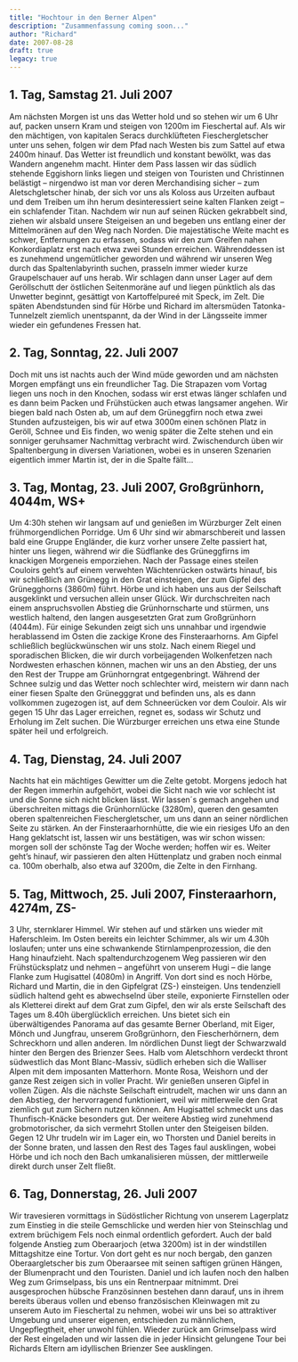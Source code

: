 ```yaml
---
title: "Hochtour in den Berner Alpen"
description: "Zusammenfassung coming soon..."
author: "Richard"
date: 2007-08-28
draft: true
legacy: true
---
```


## 1. Tag, Samstag 21. Juli 2007

Am nächsten Morgen ist uns das Wetter hold und so stehen wir um 6 Uhr auf, packen unsern Kram und steigen von 1200m im Fieschertal auf. Als wir den mächtigen, von kapitalen Seracs durchklüfteten Fieschergletscher unter uns sehen, folgen wir dem Pfad nach Westen bis zum Sattel auf etwa 2400m hinauf. Das Wetter ist freundlich und konstant bewölkt, was das Wandern angenehm macht. Hinter dem Pass lassen wir das südlich stehende Eggishorn links liegen und steigen von Touristen und Christinnen belästigt – nirgendwo ist man vor deren Merchandising sicher – zum Aletschgletscher hinab, der sich vor uns als Koloss aus Urzeiten aufbaut und dem Treiben um ihn herum desinteressiert seine kalten Flanken zeigt – ein schlafender Titan.
Nachdem wir nun auf seinen Rücken gekrabbelt sind, ziehen wir alsbald unsere Steigeisen an und begeben uns entlang einer der Mittelmoränen auf den Weg nach Norden.
Die majestätische Weite macht es schwer, Entfernungen zu erfassen, sodass wir den zum Greifen nahen Konkordiaplatz erst nach etwa zwei Stunden erreichen. Währenddessen ist es zunehmend ungemütlicher geworden und während wir unseren Weg durch das Spaltenlabyrinth suchen, prasseln immer wieder kurze Graupelschauer auf uns herab.
Wir schlagen dann unser Lager auf dem Geröllschutt der östlichen Seitenmoräne auf und liegen pünktlich als das Unwetter beginnt, gesättigt von Kartoffelpureé mit Speck, im Zelt. Die späten Abendstunden sind für Hörbe und Richard im altersmüden Tatonka-Tunnelzelt ziemlich unentspannt, da der Wind in der Längsseite immer wieder ein gefundenes Fressen hat.

## 2. Tag, Sonntag, 22. Juli 2007

Doch mit uns ist nachts auch der Wind müde geworden und am nächsten Morgen empfängt uns ein freundlicher Tag. Die Strapazen vom Vortag liegen uns noch in den Knochen, sodass wir erst etwas länger schlafen und es dann beim Packen und Frühstücken auch etwas langsamer angehen.
Wir biegen bald nach Osten ab, um auf dem Grüneggfirn noch etwa zwei Stunden aufzusteigen, bis wir auf etwa 3000m einen schönen Platz in Geröll, Schnee und Eis finden, wo wenig später die Zelte stehen und ein sonniger geruhsamer Nachmittag verbracht wird. Zwischendurch üben wir Spaltenbergung in diversen Variationen, wobei es in unseren Szenarien eigentlich immer Martin ist, der in die Spalte fällt...

## 3. Tag, Montag, 23. Juli 2007, Großgrünhorn, 4044m, WS+

Um 4:30h stehen wir langsam auf und genießen im Würzburger Zelt einen frühmorgendlichen Porridge. Um 6 Uhr sind wir abmarschbereit und lassen bald eine Gruppe Engländer, die kurz vorher unsere Zelte passiert hat, hinter uns liegen, während wir die Südflanke des Grüneggfirns im knackigen Morgeneis emporziehen. Nach der Passage eines steilen Couloirs geht’s auf einem verwehten Wächtenrücken ostwärts hinauf, bis wir schließlich am Grünegg in den Grat einsteigen, der zum Gipfel des Grünegghorns (3860m) führt. Hörbe und ich haben uns aus der Seilschaft ausgeklinkt und versuchen allein unser Glück. Wir durchschreiten nach einem anspruchsvollen Abstieg die Grünhornscharte und stürmen, uns westlich haltend, den langen ausgesetzten Grat zum Großgrünhorn (4044m). Für einige Sekunden zeigt sich uns unnahbar und irgendwie herablassend im Osten die zackige Krone des Finsteraarhorns.
Am Gipfel schließlich beglückwünschen wir uns stolz. Nach einem Riegel und sporadischen Blicken, die wir durch vorbeijagenden Wolkenfetzen nach Nordwesten erhaschen können, machen wir uns an den Abstieg, der uns den Rest der Truppe am Grünhorngrat entgegenbringt. Während der Schnee sulzig und das Wetter noch schlechter wird, meistern wir dann nach einer fiesen Spalte den Grünegggrat und befinden uns, als es dann vollkommen zugezogen ist, auf dem Schneerücken vor dem Couloir.
Als wir gegen 15 Uhr das Lager erreichen, regnet es, sodass wir Schutz und Erholung im Zelt suchen. Die Würzburger erreichen uns etwa eine Stunde später heil und erfolgreich.

## 4. Tag, Dienstag, 24. Juli 2007

Nachts hat ein mächtiges Gewitter um die Zelte getobt. Morgens jedoch hat der Regen immerhin aufgehört, wobei die Sicht nach wie vor schlecht ist und die Sonne sich nicht blicken lässt. Wir lassen´s gemach angehen und überschreiten mittags die Grünhornlücke (3280m), queren den gesamten oberen spaltenreichen Fieschergletscher, um uns dann an seiner nördlichen Seite zu stärken. An der Finsteraarhornhütte, die wie ein riesiges Ufo an den Hang geklatscht ist, lassen wir uns bestätigen, was wir schon wissen: morgen soll der schönste Tag der Woche werden; hoffen wir es. Weiter geht’s hinauf, wir passieren den alten Hüttenplatz und graben noch einmal ca. 100m oberhalb, also etwa auf 3200m, die Zelte in den Firnhang.

## 5. Tag, Mittwoch, 25. Juli 2007, Finsteraarhorn, 4274m, ZS-

3 Uhr, sternklarer Himmel. Wir stehen auf und stärken uns wieder mit Haferschleim. Im Osten bereits ein leichter Schimmer, als wir um 4.30h loslaufen; unter uns eine schwankende Stirnlampenprozession, die den Hang hinaufzieht. Nach spaltendurchzogenem Weg passieren wir den Frühstücksplatz und nehmen – angeführt von unserem Hugi – die lange Flanke zum Hugisattel (4080m) in Angriff. Von dort sind es noch Hörbe, Richard und Martin, die in den Gipfelgrat (ZS-) einsteigen. Uns tendenziell südlich haltend geht es abwechselnd über steile, exponierte Firnstellen oder als Kletterei direkt auf dem Grat zum Gipfel, den wir als erste Seilschaft des Tages um 8.40h überglücklich erreichen.
Uns bietet sich ein überwältigendes Panorama auf das gesamte Berner Oberland, mit Eiger, Mönch und Jungfrau, unserem Großgrünhorn, den Fiescherhörnern, dem Schreckhorn und allen anderen. Im nördlichen Dunst liegt der Schwarzwald hinter den Bergen des Brienzer Sees. Halb vom Aletschhorn verdeckt thront südwestlich das Mont Blanc-Massiv, südlich erheben sich die Walliser Alpen mit dem imposanten Matterhorn. Monte Rosa, Weishorn und der ganze Rest zeigen sich in voller Pracht. Wir genießen unseren Gipfel in vollen Zügen.
Als die nächste Seilschaft eintrudelt, machen wir uns dann an den Abstieg, der hervorragend funktioniert, weil wir mittlerweile den Grat ziemlich gut zum Sichern nutzen können.
Am Hugisattel schmeckt uns das Thunfisch-Knäcke besonders gut. Der weitere Abstieg wird zunehmend grobmotorischer, da sich vermehrt Stollen unter den Steigeisen bilden.
Gegen 12 Uhr trudeln wir im Lager ein, wo Thorsten und Daniel bereits in der Sonne braten, und lassen den Rest des Tages faul ausklingen, wobei Hörbe und ich noch den Bach umkanalisieren müssen, der mittlerweile direkt durch unser Zelt fließt.

## 6. Tag, Donnerstag, 26. Juli 2007

Wir travesieren vormittags in Südöstlicher Richtung von unserem Lagerplatz zum Einstieg in die steile Gemschlicke und werden hier von Steinschlag und extrem brüchigem Fels noch einmal ordentlich gefordert. Auch der bald folgende Anstieg zum Oberaarjoch (etwa 3200m) ist in der windstillen Mittagshitze eine Tortur. Von dort geht es nur noch bergab, den ganzen Oberaargletscher bis zum Oberaarsee mit seinen saftigen grünen Hängen, der Blumenpracht und den Touristen.
Daniel und ich laufen noch den halben Weg zum Grimselpass, bis uns ein Rentnerpaar mitnimmt. Drei ausgesprochen hübsche Französinnen bestehen dann darauf, uns in ihrem bereits überaus vollen und ebenso französischen Kleinwagen mit zu unserem Auto im Fieschertal zu nehmen, wobei wir uns bei so attraktiver Umgebung und unserer eigenen, entschieden zu männlichen, Ungepflegtheit, eher unwohl fühlen.
Wieder zurück am Grimselpass wird der Rest eingeladen und wir lassen die in jeder Hinsicht gelungene Tour bei Richards Eltern am idyllischen Brienzer See ausklingen.
